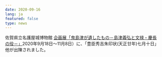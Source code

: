 ```yaml
---
date: 2020-09-16
lang: ja
featured: false
type: news
---
```

佐賀県立名護屋城博物館 <a href="https://saga-museum.jp/nagoya/exhibition/limited/2020/08/003404.html" target="_blank">企画展「鬼島津が遺したもの－島津義弘と文禄・慶長の役－」</a>2020年9月18日～11月8日）に、「豊臣秀吉朱印状(天正廿年)七月十日」他が出陳されました。
